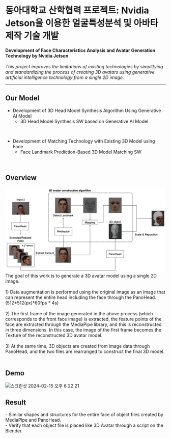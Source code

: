 # 동아대학교 산학협력 프로젝트: Nvidia Jetson을 이용한 얼굴특성분석 및 아바타 제작 기술 개발

**Development of Face Characteristics Analysis and Avatar Generation Technology by Nvidia Jetson** <br><br>
_This project improves the limitations of existing technologies by simplifying and standardizing the process of creating 3D avatars using generative artificial intelligence technology from a single 2D image._
***

<h2>Our Model</h2>

- Development of 3D Head Model Synthesis Algorithm Using Generative AI Model<br>
  - 3D Head Model Synthesis SW based on Generative AI Model <br>
<br>

- Development of Matching Technology with Existing 3D Model using Face<br>
  - Face Landmark Prediction-Based 3D Model Matching SW
 
<br>
<h2>Overview</h2>
<img src="./assets/workflow.png"><br>
The goal of this work is to generate a 3D avatar model using a single 2D image.  <br><br>
1) Data augmentation is performed using the original image as an image that can represent the entire head including the face through the PanoHead. (512*512(px)*60fps * 4s)  <br><br>
2) The first frame of the image generated in the above process (which corresponds to the front face image) is extracted, the feature points of the face are extracted through the MediaPipe library, and this is reconstructed in three dimensions. In this case, the image of the first frame becomes the Texture of the reconstructed 3D avatar model.  <br><br>
3) At the same time, 3D objects are created from image data through PanoHead, and the two files are rearranged to construct the final 3D model.  
<br>
<br>
<h2>Demo</h2>
<img width="729" alt="스크린샷 2024-02-15 오후 6 22 21" src="https://github.com/Media-4-Machine-Laboratory/3D_face_Reconstruction/assets/126739106/3f3998c3-604d-4dbb-9ff0-dc1e0b1b84d5"><br>

<h2>Result</h2>
- Similar shapes and structures for the entire face of object files created by MediaPipe and PanoHead.<br>
- Verify that each object file is placed like 3D Avatar through a script on the Blender.
